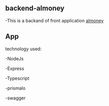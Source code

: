 ## backend-almoney


-This is a backand of front application [almoney](https://github.com/ArturLima/al-money)


## App

technology used:

-NodeJs

-Express

-Typescript

-prismaIo

-swagger
